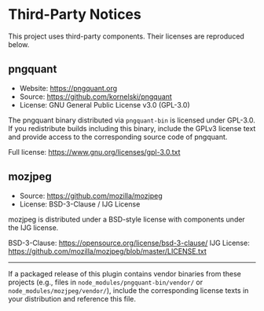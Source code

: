 # Third-Party Notices

This project uses third-party components. Their licenses are reproduced below.

## pngquant
- Website: https://pngquant.org
- Source: https://github.com/kornelski/pngquant
- License: GNU General Public License v3.0 (GPL-3.0)

The pngquant binary distributed via `pngquant-bin` is licensed under GPL-3.0.
If you redistribute builds including this binary, include the GPLv3 license text
and provide access to the corresponding source code of pngquant.

Full license: https://www.gnu.org/licenses/gpl-3.0.txt

## mozjpeg
- Source: https://github.com/mozilla/mozjpeg
- License: BSD-3-Clause / IJG License

mozjpeg is distributed under a BSD-style license with components under the IJG license.

BSD-3-Clause: https://opensource.org/license/bsd-3-clause/
IJG License: https://github.com/mozilla/mozjpeg/blob/master/LICENSE.txt

---

If a packaged release of this plugin contains vendor binaries from these projects
(e.g., files in `node_modules/pngquant-bin/vendor/` or `node_modules/mozjpeg/vendor/`),
include the corresponding license texts in your distribution and reference this file.
